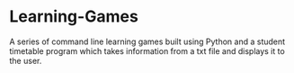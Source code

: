 # Learning-Games

A series of command line learning games built using Python and a student timetable program which takes information from a txt file and displays it to the user.
